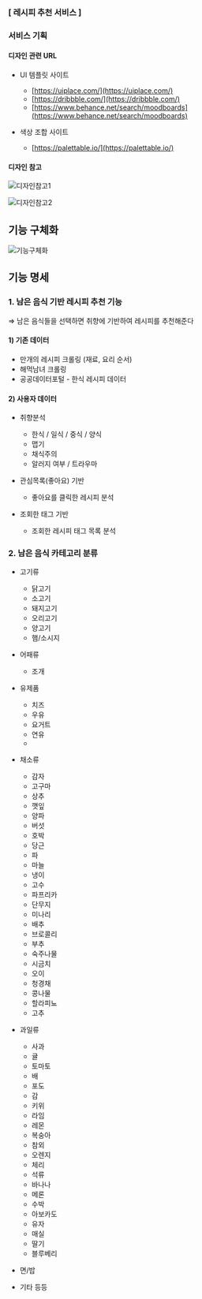 ### [ 레시피 추천 서비스 ]

### 서비스 기획

#### 디자인 관련 URL

- UI 템플릿 사이트
    - [https://uiplace.com/](https://uiplace.com/)
    - [https://dribbble.com/](https://dribbble.com/)
    - [https://www.behance.net/search/moodboards](https://www.behance.net/search/moodboards)

- 색상 조합 사이트
    - [https://palettable.io/](https://palettable.io/)

#### 디자인 참고

![디자인참고1](/uploads/25403e0f6eeb11cbd53bc61f2e484498/디자인참고1.png)

![디자인참고2](/uploads/6619fc119d55d1b567f3ff146e0585b0/디자인참고2.png)


## 기능 구체화

![기능구체화](/uploads/342a7b30146e6fc7d6411876f9822072/기능구체화.png)


## 기능 명세

### 1. 남은 음식 기반 레시피 추천 기능

⇒ 남은 음식들을 선택하면 취향에 기반하여 레시피를 추천해준다

#### 1) 기존 데이터

- 만개의 레시피 크롤링 (재료, 요리 순서)
- 해먹남녀 크롤링
- 공공데이터포털 - 한식 레시피 데이터

#### 2) 사용자  데이터

- 취향분석
    - 한식 / 일식 / 중식 / 양식
    - 맵기
    - 채식주의
    - 알러지 여부 / 트라우마

- 관심목록(좋아요) 기반
    - 좋아요를 클릭한 레시피 분석

- 조회한 태그 기반
    - 조회한 레시피 태그 목록 분석

### 2. 남은 음식 카테고리 분류

- 고기류
    - 닭고기
    - 소고기
    - 돼지고기
    - 오리고기
    - 양고기
    - 햄/소시지

- 어패류
    - 조개
- 유제품
    - 치즈
    - 우유
    - 요거트
    - 연유
    -

- 채소류
    - 감자
    - 고구마
    - 상추
    - 깻잎
    - 양파
    - 버섯
    - 호박
    - 당근
    - 파
    - 마늘
    - 냉이
    - 고수
    - 파프리카
    - 단무지
    - 미나리
    - 배추
    - 브로콜리
    - 부추
    - 숙주나물
    - 시금치
    - 오이
    - 청경채
    - 콩나물
    - 할라피뇨
    - 고추

- 과일류
    - 사과
    - 귤
    - 토마토
    - 배
    - 포도
    - 감
    - 키위
    - 라임
    - 레몬
    - 복숭아
    - 참외
    - 오렌지
    - 체리
    - 석류
    - 바나나
    - 메론
    - 수박
    - 아보카도
    - 유자
    - 매실
    - 딸기
    - 블루베리

- 면/밥

- 기타 등등
